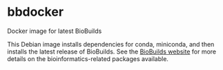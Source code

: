 # bbdocker
Docker image for latest BioBuilds

This Debian image installs dependencies for conda, miniconda, and then installs the latest release of BioBuilds. See the [BioBuilds website](http://www.biobuilds.org/) for more details on the bioinformatics-related packages available.

